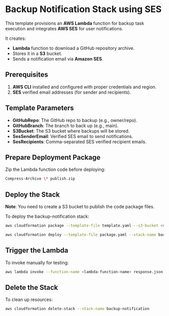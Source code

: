 # Backup Notification Stack using SES

This template provisions an **AWS Lambda** function for backup task execution and integrates **AWS SES** for user notifications.

It creates:

- **Lambda** function to download a GitHub repository archive.
- Stores it in a **S3** bucket.
- Sends a notification email via **Amazon SES**.

## Prerequisites

1. **AWS CLI** installed and configured with proper credentials and region.
2. **SES** verified email addresses (for sender and recipients).

## Template Parameters

- **GitHubRepo**: The GitHub repo to backup (e.g., owner/repo).
- **GitHubBranch**: The branch to back up (e.g., main).
- **S3Bucket**: The S3 bucket where backups will be stored.
- **SesSenderEmail**: Verified SES email to send notifications.
- **SesRecipients**: Comma-separated SES verified recipient emails.

## Prepare Deployment Package

Zip the Lambda function code before deploying:

```bash
Compress-Archive \* publish.zip
```

## Deploy the Stack

**Note**: You need to create a S3 bucket to publish the code package files.

To deploy the backup-notification stack:

```bash
aws cloudformation package --template-file template.yaml --s3-bucket <s3-bucket-for-deployments> --s3-prefix BackupNotificationService --output-template-file package.yaml

aws cloudformation deploy --template-file package.yaml --stack-name backup-notification --capabilities CAPABILITY_NAMED_IAM --parameter-overrides GitHubRepo=<owner/repo> GitHubBranch=main S3Bucket=<s3-bucket> SesSenderEmail=<your-ses-verified-email@example.com> SesRecipients=<recipient1@example.com,recipient2@example.com>
```

## Trigger the Lambda

To invoke manually for testing:

```bash
aws lambda invoke --function-name <lambda-function-name> response.json
```

## Delete the Stack

To clean up resources:

```bash
aws cloudformation delete-stack --stack-name backup-notification
```
